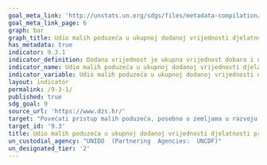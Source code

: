 ```yaml
---
goal_meta_link: 'http://unstats.un.org/sdgs/files/metadata-compilation/Metadata-Goal-9.pdf'
goal_meta_link_page: 6
graph: bar
graph_title: Udio malih poduzeća u ukupnoj dodanoj vrijednosti djelatnosti prerađivačke industrije
has_metadata: true
indicator: 9.3.1
indicator_definition: Dodana vrijednost je ukupna vrijednost dobara i usluga proizvedenih u danom referentnom razdoblju. Pokazatelj se izračunava tako da se dodana vrijednost malih poduzeća  (prema definiciji) podijeli s ukupnom dodanom vrijednošću i pomnoži sa 100.
indicator_name: Udio malih poduzeća u ukupnoj dodanoj vrijednosti djelatnosti prerađivačke  industrije
indicator_variable: Udio malih poduzeća u ukupnoj dodanoj vrijednosti djelatnosti prerađivačke industrije
layout: indicator
permalink: /9-3-1/
published: true  
sdg_goal: 9
source_url: 'https://www.dzs.hr/'
target: "Povećati pristup malih poduzeća, posebno u zemljama u razvoju financijskim uslugama i povoljnim kreditima kako bi se  omogućila njihova integracija i pristup tržištu  "
target_id: '9.3'
title: Udio malih poduzeća u ukupnoj dodanoj vrijednosti djelatnosti prerađivačke industrije
un_custodial_agency: "UNIDO  (Partnering  Agencies:  UNCDF)"
un_designated_tier: '2'
---
```

